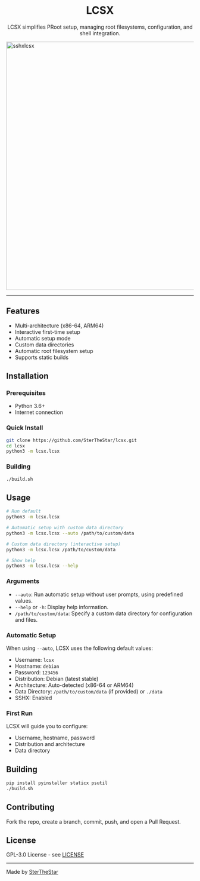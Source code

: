<div align="center">

# LCSX

LCSX simplifies PRoot setup, managing root filesystems, configuration, and shell integration.

</div><img width="1328" height="665" alt="sshxlcsx" src="https://github.com/user-attachments/assets/0045b977-0dac-41ad-af78-cfc83eceae51" />


---

## Features

* Multi-architecture (x86-64, ARM64)
* Interactive first-time setup
* Automatic setup mode
* Custom data directories
* Automatic root filesystem setup
* Supports static builds

## Installation

### Prerequisites

* Python 3.6+
* Internet connection

### Quick Install

```bash
git clone https://github.com/SterTheStar/lcsx.git
cd lcsx
python3 -m lcsx.lcsx
```

### Building

```bash
./build.sh
```

## Usage

```bash
# Run default
python3 -m lcsx.lcsx

# Automatic setup with custom data directory
python3 -m lcsx.lcsx --auto /path/to/custom/data

# Custom data directory (interactive setup)
python3 -m lcsx.lcsx /path/to/custom/data

# Show help
python3 -m lcsx.lcsx --help
```

### Arguments

* `--auto`: Run automatic setup without user prompts, using predefined values.
* `--help` or `-h`: Display help information.
* `/path/to/custom/data`: Specify a custom data directory for configuration and files.

### Automatic Setup

When using `--auto`, LCSX uses the following default values:

* Username: `lcsx`
* Hostname: `debian`
* Password: `123456`
* Distribution: Debian (latest stable)
* Architecture: Auto-detected (x86-64 or ARM64)
* Data Directory: `/path/to/custom/data` (if provided) or `./data`
* SSHX: Enabled

### First Run

LCSX will guide you to configure:

* Username, hostname, password
* Distribution and architecture
* Data directory

## Building

```bash
pip install pyinstaller staticx psutil
./build.sh
```

## Contributing

Fork the repo, create a branch, commit, push, and open a Pull Request.

## License

GPL-3.0 License - see [LICENSE](LICENSE)

---

Made by [SterTheStar](https://github.com/SterTheStar)
